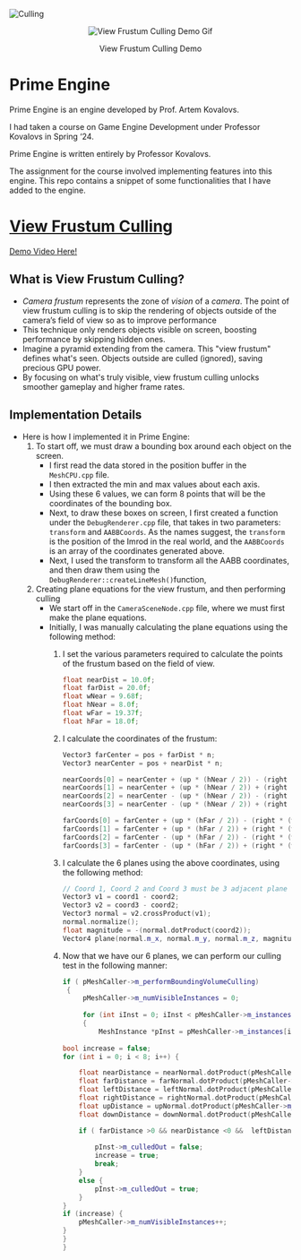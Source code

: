 ![Culling](https://github.com/AaryaDevnani/ViewFrustumCulling/assets/62675730/cfea8182-b5a5-4847-adc3-c918bc32b2d1)

<p align="center">
  <img src="[https://github.com/AaryaDevnani/TribesNetworkingModel/assets/62675730/800544b3-1dfc-4fd3-9726-ec4ea7846d95](https://github.com/AaryaDevnani/ViewFrustumCulling/assets/62675730/cfea8182-b5a5-4847-adc3-c918bc32b2d1)" alt="View Frustum Culling Demo Gif" />
</p>
<p align="center">
View Frustum Culling Demo
</p>

# Prime Engine


Prime Engine is an engine developed by Prof. Artem Kovalovs.

I had taken a course on Game Engine Development under Professor Kovalovs in Spring ‘24.

Prime Engine is written entirely by Professor Kovalovs. 

The assignment for the course involved implementing features into this engine. This repo contains a snippet of some functionalities that I have added to the engine.
# [View Frustum Culling](https://drive.google.com/file/d/1Wp-0ClDlmAfjicfYklHXQE0AYcQb1Xl8/view?usp=sharing)

 [Demo Video Here!](https://drive.google.com/file/d/1Wp-0ClDlmAfjicfYklHXQE0AYcQb1Xl8/view?usp=sharing)

## What is View Frustum Culling?
- *Camera frustum* represents the zone of *vision* of a *camera*. The point of view frustum culling is to skip the rendering of objects outside of the camera’s field of view so as to improve performance
- This technique only renders objects visible on screen, boosting performance by skipping hidden ones.
- Imagine a pyramid extending from the camera. This "view frustum" defines what's seen. Objects outside are culled (ignored), saving precious GPU power.
- By focusing on what's truly visible, view frustum culling unlocks smoother gameplay and higher frame rates.

## Implementation Details
- Here is how I implemented it in Prime Engine:
    1. To start off, we must draw a bounding box around each object on the screen.
        - I first read the data stored in the position buffer in the `MeshCPU.cpp` file.
        - I then extracted the min and max values about each axis.
        - Using these 6 values, we can form 8 points that will be the coordinates of the bounding box.
        - Next, to draw these boxes on screen, I first created a function under the `DebugRenderer.cpp` file, that takes in two parameters: `transform` and `AABBCoords`.
        As the names suggest, the `transform` is the position of the Imrod in the real world, and the `AABBCoords` is an array of the coordinates generated above.
        - Next, I used the transform to transform all the AABB coordinates, and then draw them using the `DebugRenderer::createLineMesh()`function,
    2. Creating plane equations for the view frustum, and then performing culling
        - We start off in the `CameraSceneNode.cpp` file, where we must first make the plane equations.
        - Initially, I was manually calculating the plane equations using the following method:
            1. I set the various parameters required to calculate the points of the frustum based on the field of view.
                
                ```cpp
                float nearDist = 10.0f;
                float farDist = 20.0f;
                float wNear = 9.68f;
                float hNear = 8.0f;
                float wFar = 19.37f;
                float hFar = 18.0f;
                ```
                
            2. I calculate the coordinates of the frustum: 
                
                ```cpp
                Vector3 farCenter = pos + farDist * n;
                Vector3 nearCenter = pos + nearDist * n;
                
                nearCoords[0] = nearCenter + (up * (hNear / 2)) - (right * (wNear / 2)); //TL
                nearCoords[1] = nearCenter + (up * (hNear / 2)) + (right * (wNear / 2)); //TR
                nearCoords[2] = nearCenter - (up * (hNear / 2)) - (right * (wNear / 2)); //BL
                nearCoords[3] = nearCenter - (up * (hNear / 2)) + (right * (wNear / 2)); //BR
                
                farCoords[0] = farCenter + (up * (hFar / 2)) - (right * (wFar / 2)); //TL
                farCoords[1] = farCenter + (up * (hFar / 2)) + (right * (wFar / 2)); //TR
                farCoords[2] = farCenter - (up * (hFar / 2)) - (right * (wFar / 2)); //BL
                farCoords[3] = farCenter - (up * (hFar / 2)) + (right * (wFar / 2)); //BR
                ```
                
            3. I calculate the 6 planes using the above coordinates, using the following method:
                
                ```cpp
                // Coord 1, Coord 2 and Coord 3 must be 3 adjacent plane coordinates
                Vector3 v1 = coord1 - coord2;
                Vector3 v2 = coord3 - coord2;
                Vector3 normal = v2.crossProduct(v1);
                normal.normalize();
                float magnitude = -(normal.dotProduct(coord2));
                Vector4 plane(normal.m_x, normal.m_y, normal.m_z, magnitude);
                ```
                
            4. Now that we have our 6 planes, we can perform our culling test in the following manner: 
                
                ```cpp
                if ( pMeshCaller->m_performBoundingVolumeCulling)
                 {
                     pMeshCaller->m_numVisibleInstances = 0;
                     
                     for (int iInst = 0; iInst < pMeshCaller->m_instances.m_size; ++iInst)
                     {
                         MeshInstance *pInst = pMeshCaller->m_instances[iInst].getObject<MeshInstance>();
                 
                bool increase = false;
                for (int i = 0; i < 8; i++) {
                
                	float nearDistance = nearNormal.dotProduct(pMeshCaller->m_AABBCoords[i] + pInst->m_pos) + pcam->planes[0].m_w;
                	float farDistance = farNormal.dotProduct(pMeshCaller->m_AABBCoords[i] + pInst->m_pos) + pcam->planes[1].m_w;
                	float leftDistance = leftNormal.dotProduct(pMeshCaller->m_AABBCoords[i] + pInst->m_pos) + pcam->planes[2].m_w;
                	float rightDistance = rightNormal.dotProduct(pMeshCaller->m_AABBCoords[i] + pInst->m_pos) + pcam->planes[3].m_w;
                	float upDistance = upNormal.dotProduct(pMeshCaller->m_AABBCoords[i] + pInst->m_pos) + pcam->planes[4].m_w;
                	float downDistance = downNormal.dotProduct(pMeshCaller->m_AABBCoords[i] + pInst->m_pos) + pcam->planes[5].m_w;
                
                	if ( farDistance >0 && nearDistance <0 &&  leftDistance > 0 && rightDistance < 0 && downDistance > 0 && upDistance < 0) {
                		
                		pInst->m_culledOut = false;
                		increase = true;
                		break;
                	}
                	else {
                		pInst->m_culledOut = true;
                	}
                }
                if (increase) {
                	pMeshCaller->m_numVisibleInstances++;
                }
                }
                }
                ```
